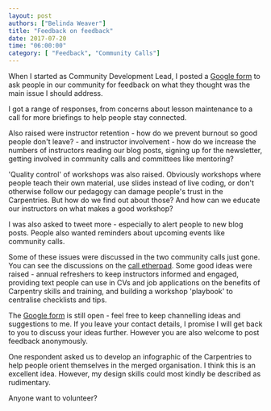 ```yaml
---
layout: post
authors: ["Belinda Weaver"]
title: "Feedback on feedback"
date: 2017-07-20
time: "06:00:00"
category: [ "Feedback", "Community Calls"]
---
```


When I started as Community Development Lead, I posted a [Google form](https://docs.google.com/forms/d/e/1FAIpQLSeyLIAMdh9ylq-LhgZm4XK7PNsLaiWOUiEScCS-br1EO0pXrQ/viewform) to ask people in our community for feedback on what they thought was the main issue I should address.

I got a range of responses, from concerns about lesson maintenance to a call for more briefings to help people stay connected.

Also raised were instructor retention - how do we prevent burnout so good people don't leave? - and instructor involvement - how do we increase the numbers of instructors reading our blog posts, signing up for the newsletter, getting involved in community calls and committees like mentoring?

'Quality control' of workshops was also raised. Obviously workshops where people teach their own material, use slides instead of live coding, or don't otherwise follow our pedagogy can damage people's trust in the Carpentries. But how do we find out about those? And how can we educate our instructors on what makes a good workshop?

I was also asked to tweet more - especially to alert people to new blog posts. People also wanted reminders about upcoming events like community calls.

Some of these issues were discussed in the two community calls just gone. You can see the discussions on the [call etherpad](http://pad.software-carpentry.org/community-call-2017-07-20). Some good ideas were raised - annual refreshers to keep instructors informed and engaged, providing text people can use in CVs and job applications on the benefits of Carpentry skills and training, and building a workshop 'playbook' to centralise checklists and tips.

The [Google form](https://docs.google.com/forms/d/e/1FAIpQLSeyLIAMdh9ylq-LhgZm4XK7PNsLaiWOUiEScCS-br1EO0pXrQ/viewform) is still open - feel free to keep channelling ideas and suggestions to me. If you leave your contact details, I promise I will get back to you to discuss your ideas further. However you are also welcome to post feedback anonymously.

One respondent asked us to develop an infographic of the Carpentries to help people orient themselves in the merged organisation. I think this is an excellent idea. However, my design skills could most kindly be described as rudimentary.

Anyone want to volunteer?
